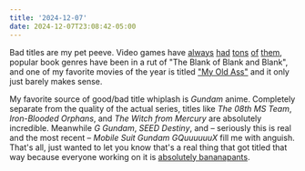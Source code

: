 ```yaml
---
title: '2024-12-07'
date: 2024-12-07T23:08:42-05:00
---
```

Bad titles are my pet peeve. Video games have [always](https://en.wikipedia.org/wiki/Kingdom_Hearts_HD_2.8_Final_Chapter_Prologue) [had](https://en.wikipedia.org/wiki/Men_of_War:_Assault_Squad) [tons](https://en.wikipedia.org/wiki/Guilty_Gear_X2_updated_versions) [of](https://en.wikipedia.org/wiki/Metaphor:_ReFantazio) [them](https://www.ubisoft.com/xdefiant-our-message-to-players), popular book genres have been in a rut of "The Blank of Blank and Blank", and one of my favorite movies of the year is titled ["My Old Ass"](https://letterboxd.com/film/my-old-ass/) and it only just barely makes sense.

My favorite source of good/bad title whiplash is *Gundam* anime. Completely separate from the quality of the actual series, titles like *The 08th MS Team*, *Iron-Blooded Orphans*, and *The Witch from Mercury* are absolutely incredible. Meanwhile *G Gundam*, *SEED Destiny*, and – seriously this is real and the most recent – *Mobile Suit Gundam GQuuuuuuX* fill me with anguish. That's all, just wanted to let you know that's a real thing that got titled that way because everyone working on it is [absolutely bananapants](https://youtu.be/LnMIaFV4q6M?feature=shared).